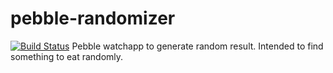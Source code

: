 # pebble-randomizer
[![Build Status](https://travis-ci.org/pychen0918/pebble-randomizer.svg?branch=master)](https://travis-ci.org/pychen0918/pebble-randomizer)
Pebble watchapp to generate random result. Intended to find something to eat randomly.
